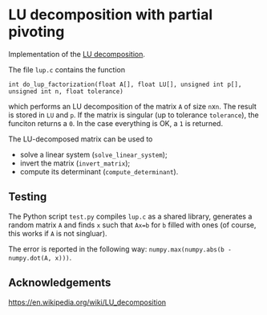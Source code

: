 # LU decomposition with partial pivoting

Implementation of the [LU decomposition](https://en.wikipedia.org/wiki/LU_decomposition).

The file `lup.c` contains the function

	int do_lup_factorization(float A[], float LU[], unsigned int p[], unsigned int n, float tolerance)

which performs an LU decomposition of the matrix `A` of size `n`x`n`.
The result is stored in `LU` and `p`.
If the matrix is singular (up to tolerance `tolerance`), the funciton returns a `0`.
In the case everything is OK, a `1` is returned.

The LU-decomposed matrix can be used to

* solve a linear system (`solve_linear_system`);
* invert the matrix (`invert_matrix`);
* compute its determinant (`compute_determinant`).

## Testing

The Python script `test.py` compiles `lup.c` as a shared library, generates a random matrix `A` and finds `x` such that `Ax=b` for `b` filled with ones (of course, this works if `A` is not singluar).

The error is reported in the following way: `numpy.max(numpy.abs(b - numpy.dot(A, x)))`.

## Acknowledgements

<https://en.wikipedia.org/wiki/LU_decomposition>